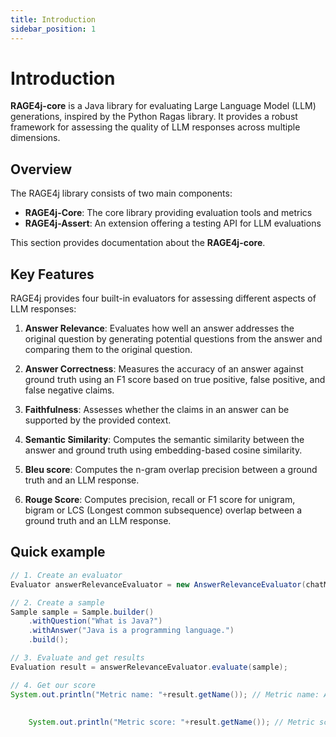 ```yaml
---
title: Introduction
sidebar_position: 1
---
```


# Introduction

**RAGE4j-core** is a Java library for evaluating Large Language Model (LLM) generations, inspired by the Python Ragas
library. It provides a robust framework for assessing the quality of LLM responses across multiple dimensions.

## Overview

The RAGE4j library consists of two main components:

- **RAGE4j-Core**: The core library providing evaluation tools and metrics
- **RAGE4j-Assert**: An extension offering a testing API for LLM evaluations

This section provides documentation about the **RAGE4j-core**.

## Key Features

RAGE4j provides four built-in evaluators for assessing different aspects of LLM responses:

1. **Answer Relevance**: Evaluates how well an answer addresses the original question by generating potential questions
   from the answer and comparing them to the original question.

2. **Answer Correctness**: Measures the accuracy of an answer against ground truth using an F1 score based on true
   positive, false positive, and false negative claims.

3. **Faithfulness**: Assesses whether the claims in an answer can be supported by the provided context.

4. **Semantic Similarity**: Computes the semantic similarity between the answer and ground truth using embedding-based
   cosine similarity.
5. **Bleu score**: Computes the n-gram overlap precision between a ground truth and an LLM response.
6. **Rouge Score**: Computes precision, recall or F1 score for unigram, bigram or LCS (Longest common subsequence)
   overlap
   between
   a ground truth and an LLM response.

## Quick example

```java
// 1. Create an evaluator
Evaluator answerRelevanceEvaluator = new AnswerRelevanceEvaluator(chatModel, embeddingModel);

// 2. Create a sample
Sample sample = Sample.builder()
	.withQuestion("What is Java?")
	.withAnswer("Java is a programming language.")
	.build();

// 3. Evaluate and get results
Evaluation result = answerRelevanceEvaluator.evaluate(sample);

// 4. Get our score
System.out.println("Metric name: "+result.getName()); // Metric name: Answer relevance
	
    
    System.out.println("Metric score: "+result.getName()); // Metric score: 1.0
```